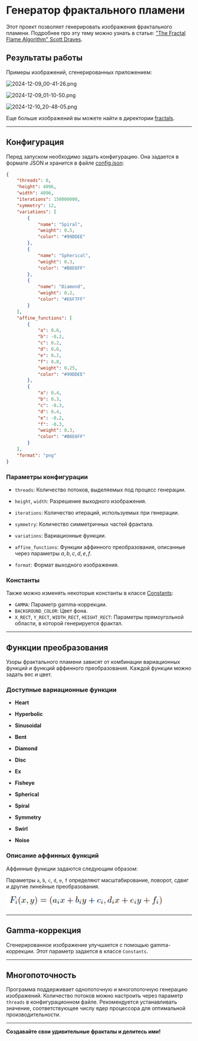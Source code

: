 # Генератор фрактального пламени

Этот проект позволяет генерировать изображения фрактального пламени. Подробнее про эту тему можно узнать в статье: ["The Fractal Flame Algorithm" Scott Draves](https://flam3.com/flame_draves.pdf).

## Результаты работы

Примеры изображений, сгенерированных приложением:

![2024-12-09_00-41-26.png](fractals%2F2024-12-09_00-41-26.png)

![2024-12-09_01-10-50.png](fractals%2F2024-12-09_01-10-50.png)

![2024-12-10_20-48-05.png](fractals%2F2024-12-10_20-48-05.png)

Еще больше изображений вы можете найти в директории [fractals](fractals).

---

## Конфигурация

Перед запуском необходимо задать конфигурацию. Она задается в формате JSON и хранится в файле [config.json](src/main/resources/config.json):

```json
{
    "threads": 8,
    "height": 4096,
    "width": 4096,
    "iterations": 150000000,
    "symmetry": 12,
    "variations": [
        {
            "name": "Spiral",
            "weight": 0.5,
            "color": "#99DDEE"
        },
        {
            "name": "Spherical",
            "weight": 0.3,
            "color": "#B8E6FF"
        },
        {
            "name": "Diamond",
            "weight": 0.2,
            "color": "#E6F7FF"
        }
    ],
    "affine_functions": [
        {
            "a": 0.6,
            "b": -0.2,
            "c": 0.2,
            "d": 0.6,
            "e": 0.2,
            "f": 0.0,
            "weight": 0.25,
            "color": "#99DDEE"
        },
        {
            "a": 0.4,
            "b": 0.3,
            "c": -0.3,
            "d": 0.4,
            "e": -0.2,
            "f": -0.3,
            "weight": 0.3,
            "color": "#B8E6FF"
        }
    ],
    "format": "png"
}
```

### Параметры конфигурации

- `threads`: Количество потоков, выделяемых под процесс генерации.

- `height`, `width`: Разрешение выходного изображения.

- `iterations`: Количество итераций, используемых при генерации.

- `symmetry`: Количество симметричных частей фрактала.

- `variations`: Вариационные функции.

- `affine_functions`: Функции аффинного преобразования, описанные через параметры $a, b, c, d, e, f$.

- `format`: Формат выходного изображения.

### Константы

Также можно изменять некоторые константы в классе [Constants](src/main/java/Constants.java):
- `GAMMA`: Параметр gamma-коррекции.
- `BACKGROUND_COLOR`: Цвет фона.
- `X_RECT`, `Y_RECT`, `WIDTH_RECT`, `HEIGHT_RECT`: Параметры прямоугольной области, в которой генерируется фрактал.


---

## Функции преобразования

Узоры фрактального пламени зависят от комбинации вариационных функций и функций аффинного преобразования. Каждой функции можно задать вес и цвет.

### Доступные вариационные функции

- **Heart**

- **Hyperbolic**

- **Sinusoidal**

- **Bent**

- **Diamond**

- **Disc**

- **Ex**

- **Fisheye**

- **Spherical**

- **Spiral**

- **Symmetry**

- **Swirl**

- **Noise**

### Описание аффинных функций

Аффинные функции задаются следующим образом:

Параметры `a`, `b`, `c`, `d`, `e`, `f` определяют масштабирование, поворот, сдвиг и другие линейные преобразования.
![formula.png](img%2Fformula.png)

---

## Gamma-коррекция

Сгенерированное изображение улучшается с помощью gamma-коррекции. Этот параметр задается в классе `Constants`.

---

## Многопоточность

Программа поддерживает однопоточную и многопоточную генерацию изображений. Количество потоков можно настроить через параметр `threads` в конфигурационном файле. Рекомендуется устанавливать значение, соответствующее числу ядер процессора для оптимальной производительности.

---

**Создавайте свои удивительные фракталы и делитесь ими!**
